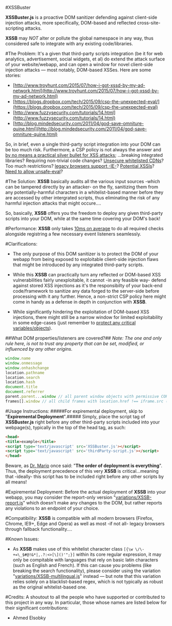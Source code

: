 #XSSBuster

**XSSBuster.js** is a proactive DOM sanitizer defending against client-side injection attacks, more specifically, DOM-based and reflected cross-site-scripting attacks.

**XSSB** may <i>NOT</i> alter or pollute the global namespace in any way, thus considered safe to integrate with any existing code/libraries.

#The Problem:
It's a given that third-party scripts integration (be it for web analytics, advertisement, social widgets, et al) do extend the attack surface of your website/webapp, and can open a window for novel client-side injection attacks — most notably, DOM-based XSSes. Here are some stories:
* [http://www.troyhunt.com/2015/07/how-i-got-xssd-by-my-ad-network.html](http://www.troyhunt.com/2015/07/how-i-got-xssd-by-my-ad-network.html)
* [https://blogs.dropbox.com/tech/2015/09/csp-the-unexpected-eval/](https://blogs.dropbox.com/tech/2015/09/csp-the-unexpected-eval)
* [http://www.fuzzysecurity.com/tutorials/14.html](http://www.fuzzysecurity.com/tutorials/14.html)
* [http://blog.mindedsecurity.com/2011/04/god-save-omniture-quine.html](http://blog.mindedsecurity.com/2011/04/god-save-omniture-quine.html)

So, in brief, even a single third-party script integration into your DOM can be too much risk. Furthermore, a CSP policy is not always the answer and [by no means a practical silver bullet for XSS attacks](http://blog.innerht.ml/csp-2015); ...breaking integrated libraries? Requiring non-trivial code changes? [Unsecure whitelisted CDNs](https://github.com/cure53/XSSChallengeWiki/wiki/H5SC-Minichallenge-3:-%22Sh*t,-it's-CSP!%22)? Too much restrictions? [legacy browsers support -IE-](http://caniuse.com/csp)? [Potential XSSIs](https://www.kittenpics.org/wp-content/uploads/2015/11/blackhat-eu-15.pdf)? [Need to allow unsafe-eval](https://blogs.dropbox.com/tech/2015/09/csp-the-unexpected-eval)?

#The Solution:
**XSSB** basically audits all the various input sources -which can be tampered directly by an attacker- on the fly, sanitizing them from any potentially-harmful characters in a whitelist-based manner before they are accessed by other intergrated scripts, thus eliminating the risk of any harmful injection attacks that might occure....

So, basically, **XSSB** offers you the freedom to deploy any given third-party scripts into your DOM, while at the same time covering your DOM's back!

#Performance:
**XSSB** only takes [10ms on average](/tests/perf) to do all required checks alongside registring a few necessary event listeners seamlessly.

#Clarifications:
* The only purpose of this DOM sanitizer is to protect the DOM of your webapp from being exposed to exploitable client-side injection flaws that might be introduced by any integrated third-party scripts.

* While this **XSSB** can practically turn any reflected or DOM-based XSS vulnerabilities fairly unexploitable, it cannot -in any feasible way- defend against stored XSS injections as it's the responsibilty of your back-end code/framework to sanitize any data forged to the server-side before processing with it any further. Hence, a non-strict CSP policy here might come in handy as a defense in depth in conjunction with **XSSB**.

* While significantly hindering the exploitation of DOM-based XSS injections, there might still be a narrow window for limited exploitability in some edge-cases (just remember to [protect any critical variables/objects](https://www.owasp.org/images/a/a3/Mario_Heiderich_OWASP_Sweden_Locking_the_throneroom.pdf)).

##What DOM properties/listeners are covered?##
*Note: The one and only rule here, is not to trust any property that can be set, modified, or influenced by any other origins.*
```javascript
window.name
window.onmessage
window.onhashchange
location.pathname
location.search
location.hash
document.title
document.referrer
parent.parent...window // all parent window objects with permissive CORS
frames[].window // all child frames with location.href !== iframe.src (or those from a different origin)
```

#Usage Instructions:
#####For expiremental deployment, skip to "**Expiremental Deployment**".#####
Simply, place the script tag of **XSSBuster.js** right before any other third-party scripts included into your webpage(s), typically in the top of the head tag, as such:
```html
<head>
<title>example</title>
<script type='text/javascript' src='XSSBuster.js'></script>
<script type='text/javascript' src='thirdParty-script.js'></script>
</head>
```

Beware, as [Dr. Mario](https://twitter.com/0x6D6172696F) once said: "**The order of deployment is everything**". Thus, the deployment precedence of this very **XSSB** is critical...meaning that -ideally- this script has to be included right before any other scripts by all means!

#Expiremental Deployment:
Before the actual deployment of **XSSB** into your webapp, you may consider the report-only version "[variations/XSSB-report.js](/variations/XSSB-report.js)" which doesn't make any changes to the DOM, but rather reports any violations to an endpoint of your choice.

#Compatibility:
**XSSB** is compatible with all modern browsers (Firefox, Chrome, IE9+, Edge and Opera) as well as most -if not all- legacy browsers through fallback functionality....

#Known Issues:
* As **XSSB** makes use of this whitelist character class ```[{\w \/\-+=\_$#@!&*|,.?:<>[\]()'";}]``` within its core regular expression, it may only be compitable with languages that rely on basic latin characters (such as English and French). If this can cause you problems (like breaking the search functionality), please consider using the variation "[variations/XSSB-multilingual.js](/variations/XSSB-multilingual.js)" instead — but note that this variation relies solely on a blacklist-based regex, which is not typically as robust as the original whitelist-based one.

#Credits:
A shoutout to all the people who have supported or contributed to this project in any way. In particular, those whose names are listed below for their significant contributions:
* Ahmed Elsobky
